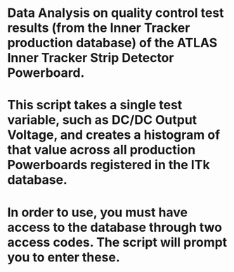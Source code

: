# Data Analysis on quality control test results (from the Inner Tracker production database) of the ATLAS Inner Tracker Strip Detector Powerboard.

# This script takes a single test variable, such as DC/DC Output Voltage, and creates a histogram of that value across all production Powerboards registered in the ITk database.

# In order to use, you must have access to the database through two access codes. The script will prompt you to enter these.
